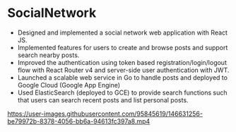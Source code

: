 # SocialNetwork
* Designed and implemented a social network web application with React JS. 
* Implemented features for users to create and browse posts and support search nearby posts.
* Improved the authentication using token based registration/login/logout flow with React Router v4 and server-side user authentication with JWT. 
* Launched a scalable web service in Go to handle posts and deployed to Google Cloud (Google App Engine) 
* Used ElasticSearch (deployed to GCE) to provide search functions such that users can search recent posts and list personal posts.


https://user-images.githubusercontent.com/95845619/146631256-be79972b-8378-4056-bb6a-94613fc397a8.mp4

